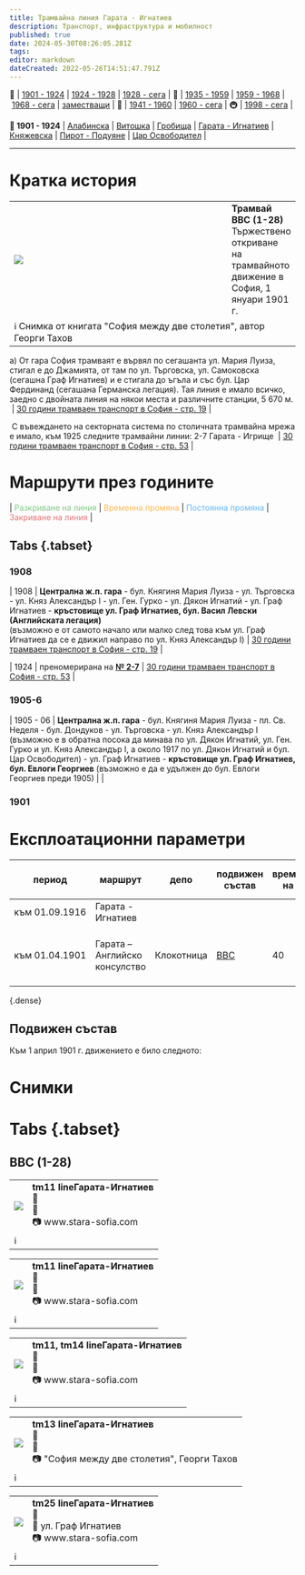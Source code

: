 ```yaml
---
title: Трамвайна линия Гарата - Игнатиев
description: Транспорт, инфраструктура и мобилност
published: true
date: 2024-05-30T08:26:05.281Z
tags: 
editor: markdown
dateCreated: 2022-05-26T14:51:47.791Z
---
```


🚋 | [1901 - 1924](/bg/public-transport/tram-routes-1901-1924) | [1924 - 1928](/bg/public-transport/tram-routes-1924-1928) | [1928 - сега](/bg/public-transport/tram-routes-1928-sega) | 🚌 | [1935 - 1959](/bg/public-transport/bus-routes-1935-1959) | [1959 - 1968](/bg/public-transport/bus-routes-1959-1968) | [1968 - сега](/bg/public-transport/bus-routes-1968-sega) | [заместващи](/bg/public-transport/bus-routes-replacement-services) | 🚎 | [1941 - 1960](/bg/public-transport/trolleybus-routes-1941-1960) | [1960 - сега](/bg/public-transport/trolleybus-routes-1960-sega) | 🚇 | [1998 - сега](/bg/public-transport/metro-routes) |

**🚋 1901 - 1924** | [Алабинска](/bg/public-transport/tram-routes-1901-1924/Alabinska) | [Витошка](/bg/public-transport/tram-routes-1901-1924/Vitoshka) | [Гробища](/bg/public-transport/tram-routes-1901-1924/Grobishta) | [Гарата - Игнатиев](/bg/public-transport/tram-routes-1901-1924/Garata-Igantiev) | [Княжевска](/bg/public-transport/tram-routes-1901-1924/Kniajevska) | [Пирот - Подуяне](/bg/public-transport/tram-routes-1901-1924/Pirot-Poduiane) | [Цар Освободител](/bg/public-transport/tram-routes-1901-1924/Tsar-Osvoboditel) |

---

# Кратка история

<table style="width:100%">
  <tr>
    <td style="width:400px"><img src="https://drive.google.com/uc?id=1Nfo0SrOXa127vXwxcXzulqX2_uc3lP0d"></td>
    <td><b>Трамвай BBC (1-28)</b><br>Тържествено откриване на трамвайното движение в София, 1 януари 1901 г.</td>
  </tr>
  <td colspan=2 >ℹ️ Снимка от книгата "София между две столетия", автор Георги Тахов</td>
</table>

а) От гара София трамваят е вървял по сегашанта ул. Мария Луиза, стигал е до Джамията, от там по ул. Търговска, ул. Самоковска (сегашна Граф Игнатиев) и е стигала до ъгъла и със бул. Цар Фердинанд (сегашана Германска легация). Тая линия е имало всичко, заедно с двойната линия на някои места и различните станции, 5 670 м.  | [30 години трамваен транспорт в София - стр. 19](http://trinmo.org/bg/literature/anniversary/1930-30-years-trams-in-sofia#ii-%D0%B5%D0%BB%D0%B5%D0%BA%D1%82%D1%80%D0%B8%D1%87%D0%B5%D1%81%D1%82%D0%B2%D0%BE-%D0%B8-%D1%82%D1%80%D0%B0%D0%BC%D0%B2%D0%B0%D0%B8) |

 С въвеждането на секторната система по столичната трамвайна мрежа е имало, към 1925 следните трамвайни линии: 2-7 Гарата - Игрище  | [30 години трамваен транспорт в София - стр. 53](http://trinmo.org/bg/literature/anniversary/1930-30-years-trams-in-sofia#viii-%D1%81%D0%BB%D1%83%D0%B6%D0%B1%D0%B0-%D0%B4%D0%B2%D0%B8%D0%B6%D0%B5%D0%BD%D0%B8%D0%B5) |

# Маршрути през годините
| <span style="color:#81C784">Разкриване на линия</span> | <span style="color:#FFB74D">Временна промяна</span> | <span style="color:#64B5F6">Постоянна промяна</span> | <span style="color:#E57373">Закриване на линия</span> |

## Tabs {.tabset}

### 1908
| 1908 | **Централна ж.п. гара** - бул. Княгиня Мария Луиза - ул. Търговска - ул. Княз Александър I - ул. Ген. Гурко - ул. Дякон Игнатий - ул. Граф Игнатиев - **кръстовище ул. Граф Игнатиев, бул. Васил Левски (Английската легация)**  <br>(възможно е от самото начало или малко след това към ул. Граф Игнатиев да се е движил направо по ул. Княз Александър I) | [30 години трамваен транспорт в София - стр. 19](http://trinmo.org/bg/literature/anniversary/1930-30-years-trams-in-sofia#ii-%D0%B5%D0%BB%D0%B5%D0%BA%D1%82%D1%80%D0%B8%D1%87%D0%B5%D1%81%D1%82%D0%B2%D0%BE-%D0%B8-%D1%82%D1%80%D0%B0%D0%BC%D0%B2%D0%B0%D0%B8) |

| 1924 | преномерирана на [**№ 2-7**](http://trinmo.org/bg/public-transport/tram-routes-1924-1928#%D1%82%D1%80%D0%B0%D0%BC%D0%B2%D0%B0%D0%B9%D0%BD%D0%B0-%D0%BB%D0%B8%D0%BD%D0%B8%D1%8F-2-7) | [30 години трамваен транспорт в София - стр. 53](http://trinmo.org/bg/literature/anniversary/1930-30-years-trams-in-sofia#viii-%D1%81%D0%BB%D1%83%D0%B6%D0%B1%D0%B0-%D0%B4%D0%B2%D0%B8%D0%B6%D0%B5%D0%BD%D0%B8%D0%B5) |

### 1905-6

| 1905 - 06 | **Централна ж.п. гара** - бул. Княгиня Мария Луиза - пл. Св. Неделя - бул. Дондуков - ул. Търговска - ул. Княз Александър I (възможно е в обратна посока да минава по ул. Дякон Игнатий, ул. Ген. Гурко и ул. Княз Александър I, а около 1917 по ул. Дякон Игнатий и бул. Цар Освободител) - ул. Граф Игнатиев - **кръстовище ул. Граф Игнатиев, бул. Евлоги Георгиев** (възможно е да е удължен до бул. Евлоги Георгиев преди 1905) |     |

### 1901

# Експлоатационни параметри

| период | маршрут | депо | подвижен  <br>състав | времетраене  <br>на курса | интервали на  <br>движение | брой коли | източник |
| --- | --- | --- | --- | --- | --- | --- | --- |
| към 01.09.1916 | Гарата - Игнатиев |     |     |     |     | 5 коли / 5 ремаркета |     |
| към 01.04.1901 | Гарата – Английско консулство | Клокотница | [BBC](/bg/public-transport/fleet-list/1901-BBC-1-28) | 40  | 18 трамвая на час | 6 коли (без ремаркета) | [30 години трамваен транспорт в София - стр. 20](http://trinmo.org/bg/literature/anniversary/1930-30-years-trams-in-sofia#ii-%D0%B5%D0%BB%D0%B5%D0%BA%D1%82%D1%80%D0%B8%D1%87%D0%B5%D1%81%D1%82%D0%B2%D0%BE-%D0%B8-%D1%82%D1%80%D0%B0%D0%BC%D0%B2%D0%B0%D0%B8) |
{.dense}

## **Подвижен състав**

Към 1 април 1901 г. движението е било следното:

# Снимки
  
# Tabs {.tabset}

## BBC (1-28)
 <!--следващ пост--> 
<div class="table-responsive"><table style="width:100%"><tr>
<td><img src="http://46.10.181.183:1518/trinmo/gallery/stara-sofia/tm11-linegarata-ignatiev-(1).jpg"></td>
<td><b>tm11 lineГарата-Игнатиев </b><br> 🚋 <a href=""></a> <br>📌  <br> 📷 www.stara-sofia.com</td></tr>
  <td colspan=2 >ℹ️ </td></table></div>   
  
 <!--следващ пост--> 
<div class="table-responsive"><table style="width:100%"><tr>
<td><img src="http://46.10.181.183:1518/trinmo/gallery/stara-sofia/tm11-linegarata-ignatiev.jpg"></td>
<td><b>tm11 lineГарата-Игнатиев </b><br> 🚋 <a href=""></a> <br>📌  <br> 📷 www.stara-sofia.com</td></tr>
  <td colspan=2 >ℹ️ </td></table></div>   
  
 <!--следващ пост--> 
<div class="table-responsive"><table style="width:100%"><tr>
<td><img src="http://46.10.181.183:1518/trinmo/gallery/stara-sofia/tm11-tm14-linegarata-ignatiev.jpg"></td>
<td><b>tm11, tm14 lineГарата-Игнатиев </b><br> 🚋 <a href=""></a> <br>📌  <br> 📷 www.stara-sofia.com</td></tr>
  <td colspan=2 >ℹ️ </td></table></div>   
  
  <!--следващ пост--> 
<div class="table-responsive"><table style="width:100%"><tr>
<td><img src="http://46.10.181.183:1518/trinmo/gallery/unknown/historic/tm13%20linegarata-ginatiev.jpg"></td>
<td><b>tm13 lineГарата-Игнатиев </b><br> 🚋 <a href=""></a> <br>📌  <br> 📷 "София между две столетия", Георги Тахов</td></tr>
  <td colspan=2 >ℹ️ </td></table></div>   
  
 
 <!--следващ пост--> 
<div class="table-responsive"><table style="width:100%"><tr>
<td><img src="http://46.10.181.183:1518/trinmo/gallery/stara-sofia/tm25-graf-ignatiev.jpg"></td>
<td><b>tm25 lineГарата-Игнатиев </b><br> 🚋 <a href=""></a> <br>📌 ул. Граф Игнатиев <br> 📷 www.stara-sofia.com</td></tr>
  <td colspan=2 >ℹ️ </td></table></div>   
  